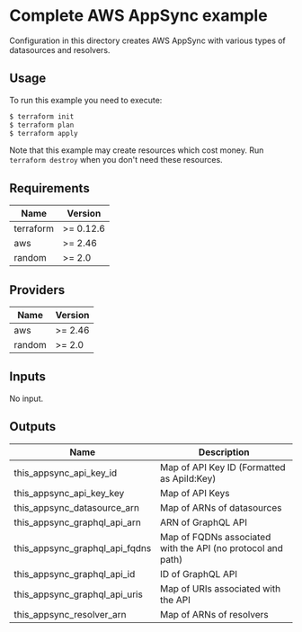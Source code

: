# Complete AWS AppSync example

Configuration in this directory creates AWS AppSync with various types of datasources and resolvers.


## Usage

To run this example you need to execute:

```bash
$ terraform init
$ terraform plan
$ terraform apply
```

Note that this example may create resources which cost money. Run `terraform destroy` when you don't need these resources.

<!-- BEGINNING OF PRE-COMMIT-TERRAFORM DOCS HOOK -->
## Requirements

| Name | Version |
|------|---------|
| terraform | >= 0.12.6 |
| aws | >= 2.46 |
| random | >= 2.0 |

## Providers

| Name | Version |
|------|---------|
| aws | >= 2.46 |
| random | >= 2.0 |

## Inputs

No input.

## Outputs

| Name | Description |
|------|-------------|
| this\_appsync\_api\_key\_id | Map of API Key ID (Formatted as ApiId:Key) |
| this\_appsync\_api\_key\_key | Map of API Keys |
| this\_appsync\_datasource\_arn | Map of ARNs of datasources |
| this\_appsync\_graphql\_api\_arn | ARN of GraphQL API |
| this\_appsync\_graphql\_api\_fqdns | Map of FQDNs associated with the API (no protocol and path) |
| this\_appsync\_graphql\_api\_id | ID of GraphQL API |
| this\_appsync\_graphql\_api\_uris | Map of URIs associated with the API |
| this\_appsync\_resolver\_arn | Map of ARNs of resolvers |

<!-- END OF PRE-COMMIT-TERRAFORM DOCS HOOK -->
